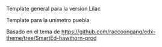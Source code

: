Template general para la version Lilac

Template para la unimetro puebla

Basado en el tema de https://github.com/raccoongang/edx-theme/tree/SmartEd-hawthorn-prod


